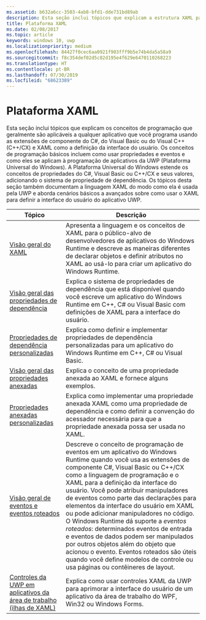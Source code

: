 ```yaml
---
ms.assetid: b632a6cc-3503-4ab8-bfd1-dde731bd89ab
description: Esta seção inclui tópicos que explicam a estrutura XAML para aplicativos UWP (Plataforma Universal do Windows).
title: Plataforma XAML
ms.date: 02/08/2017
ms.topic: article
keywords: windows 10, uwp
ms.localizationpriority: medium
ms.openlocfilehash: 84427f0cec6aa0921f903fff9b5e74b4da5a58a9
ms.sourcegitcommit: f8c354def02d5c82d195e4f629e6470110268223
ms.translationtype: HT
ms.contentlocale: pt-BR
ms.lasthandoff: 07/30/2019
ms.locfileid: "68623389"
---
```

# <a name="xaml-platform"></a>Plataforma XAML

Esta seção inclui tópicos que explicam os conceitos de programação que geralmente são aplicáveis a qualquer aplicativo que você programa usando as extensões de componente do C#, do Visual Basic ou do Visual C++ (C++/CX) e XAML como a definição da interface do usuário. Os conceitos de programação básicos incluem como usar propriedades e eventos e como eles se aplicam à programação de aplicativos da UWP (Plataforma Universal do Windows). A Plataforma Universal do Windows estende os conceitos de propriedades do C#, Visual Basic ou C++/CX e seus valores, adicionando o sistema de propriedade de dependência. Os tópicos desta seção também documentam a linguagem XAML do modo como ela é usada pela UWP e aborda cenários básicos a avançados sobre como usar o XAML para definir a interface do usuário do aplicativo UWP.

| Tópico | Descrição |
|-------|-------------|
| [Visão geral do XAML](xaml-overview.md) | Apresenta a linguagem e os conceitos de XAML para o público-alvo de desenvolvedores de aplicativos do Windows Runtime e descreve as maneiras diferentes de declarar objetos e definir atributos no XAML ao usá-lo para criar um aplicativo do Windows Runtime. |
| [Visão geral das propriedades de dependência](dependency-properties-overview.md) | Explica o sistema de propriedades de dependência que está disponível quando você escreve um aplicativo do Windows Runtime em C++, C# ou Visual Basic com definições de XAML para a interface do usuário. |
| [Propriedades de dependência personalizadas](custom-dependency-properties.md) | Explica como definir e implementar propriedades de dependência personalizadas para um aplicativo do Windows Runtime em C++, C# ou Visual Basic. |
| [Visão geral das propriedades anexadas](attached-properties-overview.md) | Explica o conceito de uma propriedade anexada ao XAML e fornece alguns exemplos. |
| [Propriedades anexadas personalizadas](custom-attached-properties.md) | Explica como implementar uma propriedade anexada XAML como uma propriedade de dependência e como definir a convenção do acessador necessária para que a propriedade anexada possa ser usada no XAML. |
| [Visão geral de eventos e eventos roteados](events-and-routed-events-overview.md) | Descreve o conceito de programação de eventos em um aplicativo do Windows Runtime quando você usa as extensões de componente C#, Visual Basic ou C++/CX como a linguagem de programação e o XAML para a definição da interface do usuário. Você pode atribuir manipuladores de eventos como parte das declarações para elementos da interface do usuário em XAML ou pode adicionar manipuladores no código. O Windows Runtime dá suporte a *eventos roteados*: determinados eventos de entrada e eventos de dados podem ser manipulados por outros objetos além do objeto que acionou o evento. Eventos roteados são úteis quando você define modelos de controle ou usa páginas ou contêineres de layout. |
|[Controles da UWP em aplicativos da área de trabalho (ilhas de XAML)](/windows/apps/desktop/modernize/xaml-islands)| Explica como usar controles XAML da UWP para aprimorar a interface do usuário de um aplicativo da área de trabalho do WPF, Win32 ou Windows Forms.|
